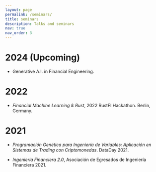```yaml
---
layout: page
permalink: /seminars/
title: seminars
description: Talks and seminars
nav: true
nav_order: 3
---
```


# 2024 (Upcoming)

- Generative A.I. in Financial Engineering.

# 2022
- *Financial Machine Learning & Rust*, 2022 RustFI Hackathon. Berlin, Germany.

# 2021
- *Programación Genética para Ingeniería de Variables: Aplicación en Sistemas de Trading con Criptomonedas*. DataDay 2021.

- *Ingenieria Financiera 2.0*, Asociación de Egresados de Ingeniería Financiera 2021.
